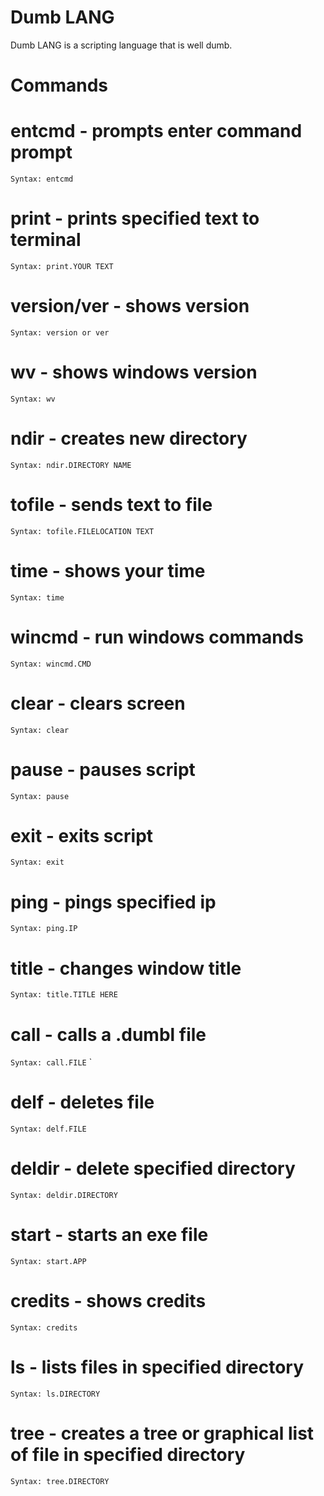 # Dumb LANG
Dumb LANG is a scripting language that is well dumb.

# Commands

# entcmd - prompts enter command prompt
`Syntax: entcmd`

# print - prints specified text to terminal
`Syntax: print.YOUR TEXT`

# version/ver - shows version
`Syntax: version or ver`

# wv - shows windows version
`Syntax: wv`

# ndir - creates new directory
`Syntax: ndir.DIRECTORY NAME`

# tofile - sends text to file
`Syntax: tofile.FILELOCATION TEXT`

# time - shows your time
`Syntax: time`

# wincmd - run windows commands
`Syntax: wincmd.CMD`

# clear - clears screen
`Syntax: clear`

# pause - pauses script
`Syntax: pause`

# exit - exits script
`Syntax: exit`

# ping - pings specified ip
`Syntax: ping.IP`

# title - changes window title
`Syntax: title.TITLE HERE`

# call - calls a .dumbl file
`Syntax: call.FILE`
`
# delf - deletes file
`Syntax: delf.FILE`

# deldir - delete specified directory
`Syntax: deldir.DIRECTORY`

# start - starts an exe file
`Syntax: start.APP`

# credits - shows credits
`Syntax: credits`

# ls - lists files in specified directory
`Syntax: ls.DIRECTORY`

# tree - creates a tree or graphical list of file in specified directory
`Syntax: tree.DIRECTORY`
